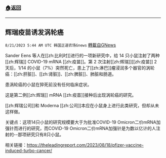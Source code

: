 ###  [:house:返回](README.md)
---


## 辉瑞疫苗诱发涡轮癌
`8/21/2023 5:44 AM UTC 韩国正道农场Gnews` [轉載自GNews](https://gnews.org/articles/1577245)



Sander Eens 等人在[[zh:比利时]]进行的一项新研究中，给 14 只小鼠注射了两种[[zh:辉瑞]] COVID-19 mRNA [[zh:疫苗]]。第 2 次注射[[zh:辉瑞]][[zh:疫苗]] 2 天后，1/14 的小鼠（7%）突然死亡，患上了[[zh:淋巴]]瘤浸润多个器官的涡轮癌：[[zh:肝脏]]、[[zh:肾脏]]、[[zh:脾脏]]、肺脏和肠道。

  

患涡轮癌的小鼠在猝死前没有任何临床症状。

  

这是第二例[[zh:辉瑞]] mRNA [[zh:疫苗]]接种后出现涡轮癌的研究。

  
  

[[zh:辉瑞公司]]和 Moderna [[zh:公司]]本应在小鼠身上进行此类研究，但却从未这样做。

  

关键点：这项14只小鼠的研究规模要大于为批准COVID-19 Omicron二价mRNA加强针而进行的研究，而COVID-19 Omicron二价mRNA加强针是为数以亿计的人注射的--那项研究只有8只小鼠。

  

相关链接：https://theleadingreport.com/2023/08/18/pfizer-vaccine-induced-turbo-cancer/
